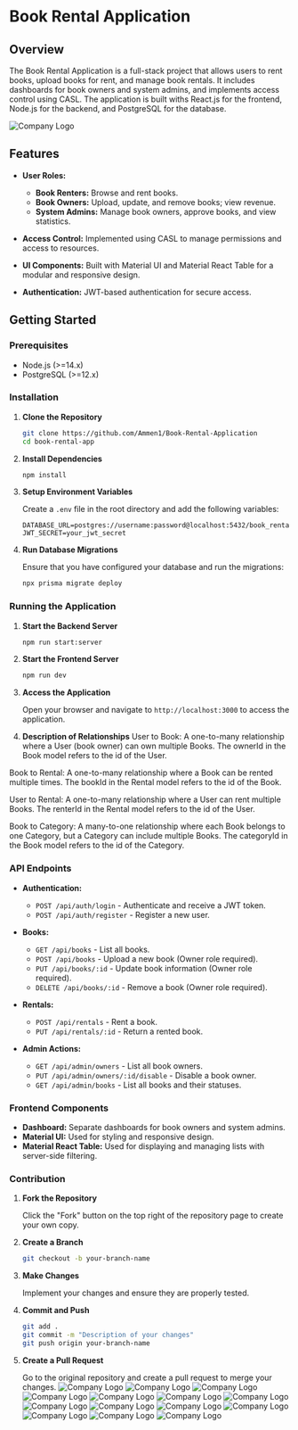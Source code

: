 
# Book Rental Application

## Overview

The Book Rental Application is a full-stack project that allows users to rent books, upload books for rent, and manage book rentals. It includes dashboards for book owners and system admins, and implements access control using CASL. The application is built withs React.js for the frontend, Node.js for the backend, and PostgreSQL for the database.

![Company Logo](image.png)

## Features

- **User Roles:**
  - **Book Renters:** Browse and rent books.
  - **Book Owners:** Upload, update, and remove books; view revenue.
  - **System Admins:** Manage book owners, approve books, and view statistics.

- **Access Control:** Implemented using CASL to manage permissions and access to resources.
- **UI Components:** Built with Material UI and Material React Table for a modular and responsive design.

- **Authentication:** JWT-based authentication for secure access.

## Getting Started

### Prerequisites

- Node.js (>=14.x)
- PostgreSQL (>=12.x)

### Installation

1. **Clone the Repository**

   ```bash
   git clone https://github.com/Ammen1/Book-Rental-Application
   cd book-rental-app
   ```

2. **Install Dependencies**

   ```bash
   npm install
   ```

3. **Setup Environment Variables**

   Create a `.env` file in the root directory and add the following variables:

   ```env
   DATABASE_URL=postgres://username:password@localhost:5432/book_rental_db
   JWT_SECRET=your_jwt_secret
   ```

4. **Run Database Migrations**

   Ensure that you have configured your database and run the migrations:

   ```bash
   npx prisma migrate deploy
   ```

### Running the Application

1. **Start the Backend Server**

   ```bash
   npm run start:server
   ```

2. **Start the Frontend Server**

   ```bash
   npm run dev
   ```

3. **Access the Application**

   Open your browser and navigate to `http://localhost:3000` to access the application.

4. **Description of Relationships**
User to Book: A one-to-many relationship where a User (book owner) can own multiple Books. The ownerId in the Book model refers to the id of the User.

Book to Rental: A one-to-many relationship where a Book can be rented multiple times. The bookId in the Rental model refers to the id of the Book.

User to Rental: A one-to-many relationship where a User can rent multiple Books. The renterId in the Rental model refers to the id of the User.

Book to Category: A many-to-one relationship where each Book belongs to one Category, but a Category can include multiple Books. The categoryId in the Book model refers to the id of the Category.

### API Endpoints

- **Authentication:**
  - `POST /api/auth/login` - Authenticate and receive a JWT token.
  - `POST /api/auth/register` - Register a new user.

- **Books:**
  - `GET /api/books` - List all books.
  - `POST /api/books` - Upload a new book (Owner role required).
  - `PUT /api/books/:id` - Update book information (Owner role required).
  - `DELETE /api/books/:id` - Remove a book (Owner role required).

- **Rentals:**
  - `POST /api/rentals` - Rent a book.
  - `PUT /api/rentals/:id` - Return a rented book.

- **Admin Actions:**
  - `GET /api/admin/owners` - List all book owners.
  - `PUT /api/admin/owners/:id/disable` - Disable a book owner.
  - `GET /api/admin/books` - List all books and their statuses.

### Frontend Components

- **Dashboard:** Separate dashboards for book owners and system admins.
- **Material UI:** Used for styling and responsive design.
- **Material React Table:** Used for displaying and managing lists with server-side filtering.

### Contribution

1. **Fork the Repository**

   Click the "Fork" button on the top right of the repository page to create your own copy.

2. **Create a Branch**

   ```bash
   git checkout -b your-branch-name
   ```

3. **Make Changes**

   Implement your changes and ensure they are properly tested.

4. **Commit and Push**

   ```bash
   git add .
   git commit -m "Description of your changes"
   git push origin your-branch-name
   ```

5. **Create a Pull Request**

   Go to the original repository and create a pull request to merge your changes.
![Company Logo](ScreenShotimage/Screenshot1.png)
![Company Logo](ScreenShotimage/Screenshot2.png)
![Company Logo](ScreenShotimage/Screenshot3.png)
![Company Logo](ScreenShotimage/Screenshot4.png)
![Company Logo](ScreenShotimage/Screenshot5.png)
![Company Logo](ScreenShotimage/Screenshot6.png)
![Company Logo](ScreenShotimage/Screenshot7.png)
![Company Logo](ScreenShotimage/Screenshot8.png)
![Company Logo](ScreenShotimage/Screenshot9.png)
![Company Logo](ScreenShotimage/Screenshot10.png)
![Company Logo](ScreenShotimage/Screenshot11.png)
![Company Logo](ScreenShotimage/Screenshot12.png)
![Company Logo](ScreenShotimage/Screenshot13.png)
![Company Logo](ScreenShotimage/Screenshot14.png)



